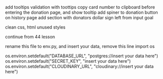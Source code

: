 add tooltips
validation with toottips
copy card number to clipboard before entering the donation page, and show tooltip
add spiner to donation button
on history page add section with donators
dollar sign left from input goal

clean css, html unused styles

continue from 44 lesson

rename this file to env.py, and insert your data, remove this line
import os

os.environ.setdefault("DATABASE_URL", "postgres://insert your data here")
os.environ.setdefault("SECRET_KEY", "insert your data here")
os.environ.setdefault("CLOUDINARY_URL", "cloudinary://insert your data here")
